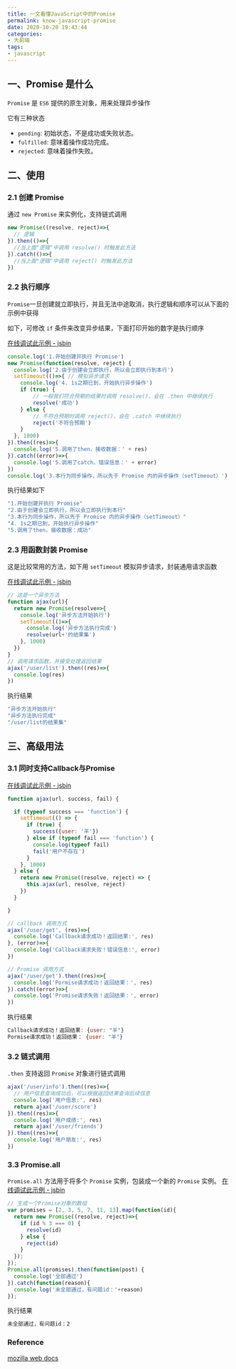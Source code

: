 ```yaml
---
title: 一文看懂JavaScript中的Promise
permalink: know-javascript-promise
date: 2020-10-20 19:43:44
categories:
- 大前端
tags:
- javascript
---
```

## 一、Promise 是什么

`Promise` 是 `ES6` 提供的原生对象，用来处理异步操作

它有三种状态
- `pending`: 初始状态，不是成功或失败状态。
- `fulfilled`: 意味着操作成功完成。
- `rejected`: 意味着操作失败。

## 二、使用
### 2.1 创建 Promise
通过 `new Promise` 来实例化，支持链式调用
```javascript
new Promise((resolve, reject)=>{
  // 逻辑
}).then(()=>{
  //当上面"逻辑"中调用 resolve() 时触发此方法
}).catch(()=>{
  //当上面"逻辑"中调用 reject() 时触发此方法
})
```
### 2.2 执行顺序
`Promise`一旦创建就立即执行，并且无法中途取消，执行逻辑和顺序可以从下面的示例中获得

如下，可修改 `if` 条件来改变异步结果，下面打印开始的数字是执行顺序

[在线调试此示例 - jsbin](https://jsbin.com/cijuwakeha/1/edit?js,console)
```javascript
console.log('1.开始创建并执行 Promise')
new Promise(function(resolve, reject) {
  console.log('2.由于创建会立即执行，所以会立即执行到本行')
  setTimeout(()=>{ // 模拟异步请求
    console.log('4. 1s之期已到，开始执行异步操作')
    if (true) {
        // 一般我们符合预期的结果时调用 resolve()，会在 .then 中继续执行
        resolve('成功')
    } else {
        // 不符合预期时调用 reject()，会在 .catch 中继续执行
        reject('不符合预期')
    }
  }, 1000)
}).then((res)=>{
  console.log('5.调用了then，接收数据：' + res)
}).catch((error)=>{
  console.log('5.调用了catch，错误信息：' + error)
})
console.log('3.本行为同步操作，所以先于 Promise 内的异步操作（setTimeout）')
```
执行结果如下
```javascript
"1.开始创建并执行 Promise"
"2.由于创建会立即执行，所以会立即执行到本行"
"3.本行为同步操作，所以先于 Promise 内的异步操作（setTimeout）"
"4. 1s之期已到，开始执行异步操作"
"5.调用了then，接收数据：成功"
```
### 2.3 用函数封装 Promise
这是比较常用的方法，如下用 `setTimeout` 模拟异步请求，封装通用请求函数

[在线调试此示例 - jsbin](https://jsbin.com/figuhohoki/1/edit?js,console)
```javascript
// 这是一个异步方法
function ajax(url){
  return new Promise(resolve=>{
    console.log('异步方法开始执行')
    setTimeout(()=>{
      console.log('异步方法执行完成')
      resolve(url+'的结果集')
    }, 1000)
  })
}
// 调用请求函数，并接受处理返回结果
ajax('/user/list').then((res)=>{
  console.log(res)
})
```
执行结果
```javascript
"异步方法开始执行"
"异步方法执行完成"
"/user/list的结果集"
```


## 三、高级用法
### 3.1 同时支持Callback与Promise
[在线调试此示例 - jsbin](https://jsbin.com/qitewirina/1/edit?js,console)
```javascript
function ajax(url, success, fail) {

  if (typeof success === 'function') {
    setTimeout(() => {
      if (true) {
        success({user: '羊'})
      } else if (typeof fail === 'function') {
        console.log(typeof fail)
        fail('用户不存在')
      }
    }, 1000)
  } else {
    return new Promise((resolve, reject) => {
      this.ajax(url, resolve, reject)
    })
  }

}

// callback 调用方式
ajax('/user/get', (res)=>{
  console.log('Callback请求成功！返回结果:', res)
}, (error)=>{
  console.log('Callback请求失败！错误信息:', error)
})

// Promise 调用方式
ajax('/user/get').then((res)=>{
  console.log('Pormise请求成功！返回结果：', res)
}).catch((error)=>{
  console.log('Promise请求失败！返回结果：', error)
})
```
执行结果
```javascript
Callback请求成功！返回结果: {user: "羊"}
Pormise请求成功！返回结果： {user: "羊"}
```

### 3.2 链式调用
`.then` 支持返回 `Promise` 对象进行链式调用
```javascript
ajax('/user/info').then((res)=>{
  // 用户信息查询成功后，可以根据返回结果查询后续信息
  console.log('用户信息:', res)
  return ajax('/user/score')
}).then((res)=>{
  console.log('用户成绩:', res)
  return ajax('/user/friends')
}).then((res)=>{
  console.log('用户朋友:', res)
})
```

### 3.3 Promise.all
`Promise.all` 方法用于将多个 `Promise` 实例，包装成一个新的 `Promise` 实例。
[在线调试此示例 - jsbin](https://jsbin.com/xojifuzapo/1/edit?js,console)
```javascript
// 生成一个Promise对象的数组
var promises = [2, 3, 5, 7, 11, 13].map(function(id){
  return new Promise((resolve, reject)=>{
    if (id % 3 === 0) {
      resolve(id)
    } else {
      reject(id)
    }
  });
});
Promise.all(promises).then(function(post) {
  console.log('全部通过')
}).catch(function(reason){
  console.log('未全部通过，有问题id：'+reason)
});
```
执行结果
```javascript
未全部通过，有问题id：2
```

### Reference
[mozilla web docs](https://developer.mozilla.org/zh-CN/docs/Web/JavaScript/Reference/Global_Objects/Promise)
